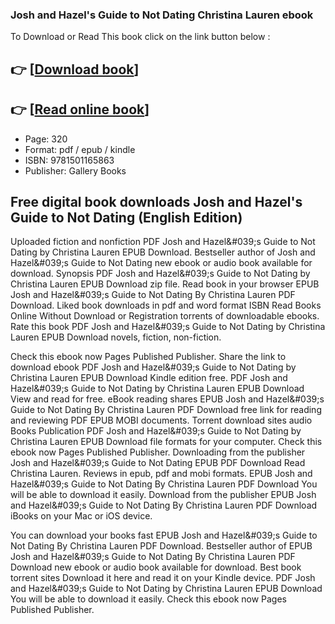 ### Josh and Hazel's Guide to Not Dating Christina Lauren ebook

To Download or Read This book click on the link button below :

## 👉  [**[Download book](http://ebooksharez.info/download.php?group=book&from=github.com&id=522822&lnk=1081 "Download book")**]

## 👉  [**[Read online book](http://ebooksharez.info/download.php?group=book&from=github.com&id=522822&lnk=1081 "Read online book")**]


* Page: 320
* Format: pdf / epub / kindle
* ISBN: 9781501165863
* Publisher: Gallery Books



## Free digital book downloads Josh and Hazel's Guide to Not Dating  (English Edition)


Uploaded fiction and nonfiction PDF Josh and Hazel&amp;#039;s Guide to Not Dating by Christina Lauren EPUB Download. Bestseller author of Josh and Hazel&amp;#039;s Guide to Not Dating new ebook or audio book available for download. Synopsis PDF Josh and Hazel&amp;#039;s Guide to Not Dating by Christina Lauren EPUB Download zip file. Read book in your browser EPUB Josh and Hazel&amp;#039;s Guide to Not Dating By Christina Lauren PDF Download. Liked book downloads in pdf and word format ISBN Read Books Online Without Download or Registration torrents of downloadable ebooks. Rate this book PDF Josh and Hazel&amp;#039;s Guide to Not Dating by Christina Lauren EPUB Download novels, fiction, non-fiction.

Check this ebook now Pages Published Publisher. Share the link to download ebook PDF Josh and Hazel&amp;#039;s Guide to Not Dating by Christina Lauren EPUB Download Kindle edition free. PDF Josh and Hazel&amp;#039;s Guide to Not Dating by Christina Lauren EPUB Download View and read for free. eBook reading shares EPUB Josh and Hazel&amp;#039;s Guide to Not Dating By Christina Lauren PDF Download free link for reading and reviewing PDF EPUB MOBI documents. Torrent download sites audio Books Publication PDF Josh and Hazel&amp;#039;s Guide to Not Dating by Christina Lauren EPUB Download file formats for your computer. Check this ebook now Pages Published Publisher. Downloading from the publisher Josh and Hazel&amp;#039;s Guide to Not Dating EPUB PDF Download Read Christina Lauren. Reviews in epub, pdf and mobi formats. EPUB Josh and Hazel&amp;#039;s Guide to Not Dating By Christina Lauren PDF Download You will be able to download it easily. Download from the publisher EPUB Josh and Hazel&amp;#039;s Guide to Not Dating By Christina Lauren PDF Download iBooks on your Mac or iOS device.

You can download your books fast EPUB Josh and Hazel&amp;#039;s Guide to Not Dating By Christina Lauren PDF Download. Bestseller author of EPUB Josh and Hazel&amp;#039;s Guide to Not Dating By Christina Lauren PDF Download new ebook or audio book available for download. Best book torrent sites Download it here and read it on your Kindle device. PDF Josh and Hazel&amp;#039;s Guide to Not Dating by Christina Lauren EPUB Download You will be able to download it easily. Check this ebook now Pages Published Publisher.





